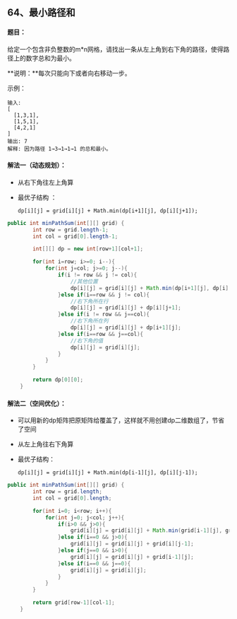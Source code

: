 ## 64、最小路径和

#### 题目：

给定一个包含非负整数的m*n网格，请找出一条从左上角到右下角的路径，使得路径上的数字总和为最小。

**说明：**每次只能向下或者向右移动一步。

示例：

```
输入:
[
  [1,3,1],
  [1,5,1],
  [4,2,1]
]
输出: 7
解释: 因为路径 1→3→1→1→1 的总和最小。
```



#### 解法一（动态规划）：

- 从右下角往左上角算

- 最优子结构 ：

  `dp[i][j] = grid[i][j] + Math.min(dp[i+1][j], dp[i][j+1]);`

```java
public int minPathSum(int[][] grid) {
        int row = grid.length-1;
        int col = grid[0].length-1;

        int[][] dp = new int[row+1][col+1];

        for(int i=row; i>=0; i--){
            for(int j=col; j>=0; j--){
                if(i != row && j != col){
                    //其他位置
                    dp[i][j] = grid[i][j] + Math.min(dp[i+1][j], dp[i][j+1]);
                }else if(i==row && j != col){
                    //右下角所在行
                    dp[i][j] = grid[i][j] + dp[i][j+1]; 
                }else if(i != row && j==col){
                    //右下角所在列
                    dp[i][j] = grid[i][j] + dp[i+1][j];
                }else if(i==row && j==col){
                    //右下角的值
                    dp[i][j] = grid[i][j];
                }
            }
        }

        return dp[0][0];
    }
```



#### 解法二（空间优化）：

- 可以用新的dp矩阵把原矩阵给覆盖了，这样就不用创建dp二维数组了，节省了空间

- 从左上角往右下角算

- 最优子结构：

  `dp[i][j] = grid[i][j] + Math.min(dp[i-1][j], dp[i][j-1]);`

  

```java
public int minPathSum(int[][] grid) {
        int row = grid.length;
        int col = grid[0].length;

        for(int i=0; i<row; i++){
            for(int j=0; j<col; j++){
                if(i>0 && j>0){
                    grid[i][j] = grid[i][j] + Math.min(grid[i-1][j], grid[i][j-1]);
                }else if(i==0 && j>0){
                    grid[i][j] = grid[i][j] + grid[i][j-1];
                }else if(j==0 && i>0){
                    grid[i][j] = grid[i][j] + grid[i-1][j];
                }else if(i==0 && j==0){
                    grid[i][j] = grid[i][j];
                }
            }
        }

        return grid[row-1][col-1];
    }
```

